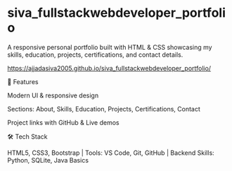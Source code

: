 # siva_fullstackwebdeveloper_portfolio

A responsive personal portfolio built with HTML & CSS showcasing my skills, education, projects, certifications, and contact details.

https://ajjadasiva2005.github.io/siva_fullstackwebdeveloper_portfolio/

🚀 Features

Modern UI & responsive design

Sections: About, Skills, Education, Projects, Certifications, Contact

Project links with GitHub & Live demos

🛠️ Tech Stack

HTML5, CSS3, Bootstrap | Tools: VS Code, Git, GitHub | Backend Skills: Python, SQLite, Java Basics
